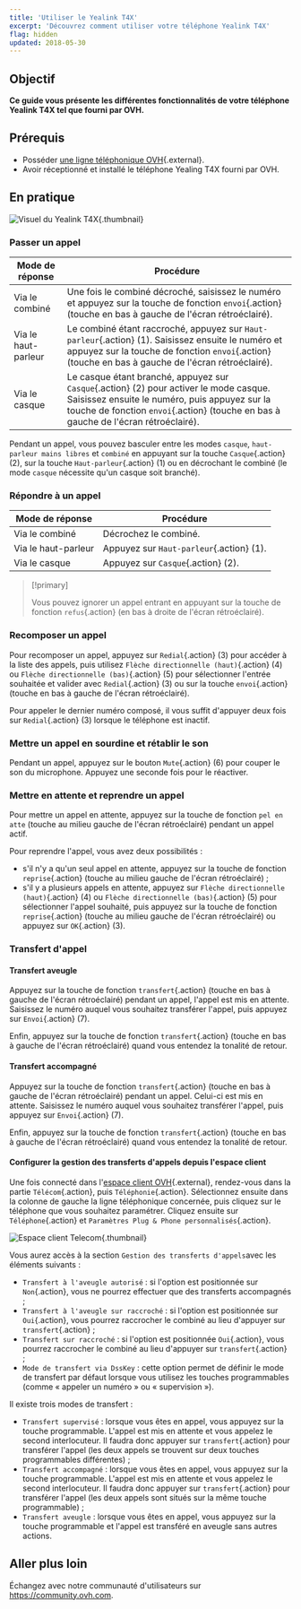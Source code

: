 ```yaml
---
title: 'Utiliser le Yealink T4X'
excerpt: 'Découvrez comment utiliser votre téléphone Yealink T4X'
flag: hidden
updated: 2018-05-30
---
```


## Objectif

**Ce guide vous présente les différentes fonctionnalités de votre téléphone Yealink T4X tel que fourni par OVH.**

## Prérequis

- Posséder [une ligne téléphonique OVH](telephonie.){.external}.
- Avoir réceptionné et installé le téléphone Yealing T4X fourni par OVH.

## En pratique

![Visuel du Yealink T4X](t41p.png){.thumbnail}

### Passer un appel

|Mode de réponse|Procédure|
|---|---|
|Via le combiné|Une fois le combiné décroché, saisissez le numéro et appuyez sur la touche de fonction `envoi`{.action} (touche en bas à gauche de l'écran rétroéclairé).|
|Via le haut-parleur|Le combiné étant raccroché, appuyez sur `Haut-parleur`{.action} (1). Saisissez ensuite le numéro et appuyez sur la touche de fonction `envoi`{.action} (touche en bas à gauche de l'écran rétroéclairé).|
|Via le casque|Le casque étant branché, appuyez sur `Casque`{.action} (2) pour activer le mode casque. Saisissez ensuite le numéro, puis appuyez sur la touche de fonction `envoi`{.action} (touche en bas à gauche de l'écran rétroéclairé).|

Pendant un appel, vous pouvez basculer entre les modes `casque`, `haut-parleur mains libres` et `combiné` en appuyant sur la touche `Casque`{.action} (2), sur la touche `Haut-parleur`{.action} (1) ou en décrochant le combiné (le mode `casque` nécessite qu'un casque soit branché).

### Répondre à un appel

|Mode de réponse|Procédure|
|---|---|
|Via le combiné|Décrochez le combiné.|
|Via le haut-parleur|Appuyez sur `Haut-parleur`{.action} (1).|
|Via le casque|Appuyez sur `Casque`{.action} (2).|

> [!primary]
>
> Vous pouvez ignorer un appel entrant en appuyant sur la touche de fonction `refus`{.action} (en bas à droite de l'écran rétroéclairé).
>

### Recomposer un appel

Pour recomposer un appel, appuyez sur `Redial`{.action} (3) pour accéder à la liste des appels, puis utilisez `Flèche directionnelle (haut)`{.action} (4) ou `Flèche directionnelle (bas)`{.action} (5) pour sélectionner l'entrée souhaitée et valider avec `Redial`{.action} (3) ou sur la touche `envoi`{.action} (touche en bas à gauche de l'écran rétroéclairé).

Pour appeler le dernier numéro composé, il vous suffit d'appuyer deux fois sur `Redial`{.action} (3) lorsque le téléphone est inactif.

### Mettre un appel en sourdine et rétablir le son

Pendant un appel, appuyez sur le bouton `Mute`{.action} (6) pour couper le son du microphone. Appuyez une seconde fois pour le réactiver.

### Mettre en attente et reprendre un appel

Pour mettre un appel en attente, appuyez sur la touche de fonction `pel en atte` (touche au milieu gauche de l'écran rétroéclairé) pendant un appel actif.

Pour reprendre l'appel, vous avez deux possibilités :

- s'il n'y a qu'un seul appel en attente, appuyez sur la touche de fonction `reprise`{.action} (touche au milieu gauche de l'écran rétroéclairé) ;
- s'il y a plusieurs appels en attente, appuyez sur `Flèche directionnelle (haut)`{.action} (4) ou `Flèche directionnelle (bas)`{.action} (5) pour sélectionner l'appel souhaité, puis appuyez sur la touche de fonction `reprise`{.action} (touche au milieu gauche de l'écran rétroéclairé) ou appuyez sur `OK`{.action} (3).

### Transfert d'appel

#### Transfert aveugle

Appuyez sur la touche de fonction `transfert`{.action} (touche en bas à gauche de l'écran rétroéclairé) pendant un appel, l'appel est mis en attente. Saisissez le numéro auquel vous souhaitez transférer l'appel, puis appuyez sur `Envoi`{.action} (7).

Enfin, appuyez sur la touche de fonction `transfert`{.action} (touche en bas à gauche de l'écran rétroéclairé) quand vous entendez la tonalité de retour.

#### Transfert accompagné

Appuyez sur la touche de fonction `transfert`{.action} (touche en bas à gauche de l'écran rétroéclairé) pendant un appel. Celui-ci est mis en attente. Saisissez le numéro auquel vous souhaitez transférer l'appel, puis appuyez sur `Envoi`{.action} (7).

Enfin, appuyez sur la touche de fonction `transfert`{.action} (touche en bas à gauche de l'écran rétroéclairé) quand vous entendez la tonalité de retour.

#### Configurer la gestion des transferts d'appels depuis l'espace client

Une fois connecté dans l'[espace client OVH](manager.){.external}, rendez-vous dans la partie `Télécom`{.action}, puis `Téléphonie`{.action}. Sélectionnez ensuite dans la colonne de gauche la ligne téléphonique concernée, puis cliquez sur le téléphone que vous souhaitez paramétrer. Cliquez ensuite sur `Téléphone`{.action} et `Paramètres Plug & Phone personnalisés`{.action}.

![Espace client Telecom](control_panel_telecom.png){.thumbnail}

Vous aurez accès à la section `Gestion des transferts d'appels`avec les éléments suivants :

- `Transfert à l'aveugle autorisé` : si l'option est positionnée sur `Non`{.action}, vous ne pourrez effectuer que des transferts accompagnés ;
- `Transfert à l'aveugle sur raccroché` : si l'option est positionnée sur `Oui`{.action}, vous pourrez raccrocher le combiné au lieu d'appuyer sur `transfert`{.action} ;
- `Transfert sur raccroché` : si l'option est positionnée `Oui`{.action}, vous pourrez raccrocher le combiné au lieu d'appuyer sur `transfert`{.action} ;
- `Mode de transfert via DssKey` : cette option permet de définir le mode de transfert par défaut lorsque vous utilisez les touches programmables (comme « appeler un numéro » ou « supervision »).

Il existe trois modes de transfert :
 
- `Transfert supervisé` : lorsque vous êtes en appel, vous appuyez sur la touche programmable. L'appel est mis en attente et vous appelez le second interlocuteur. Il faudra donc appuyer sur `transfert`{.action} pour transférer l'appel (les deux appels se trouvent sur deux touches programmables différentes) ;
- `Transfert accompagné` : lorsque vous êtes en appel, vous appuyez sur la touche programmable. L'appel est mis en attente et vous appelez le second interlocuteur. Il faudra donc appuyer sur `transfert`{.action} pour transférer l'appel (les deux appels sont situés sur la même touche programmable) ;
- `Transfert aveugle` : lorsque vous êtes en appel, vous appuyez sur la touche programmable et l'appel est transféré en aveugle sans autres actions.

## Aller plus loin

Échangez avec notre communauté d'utilisateurs sur <https://community.ovh.com>.
